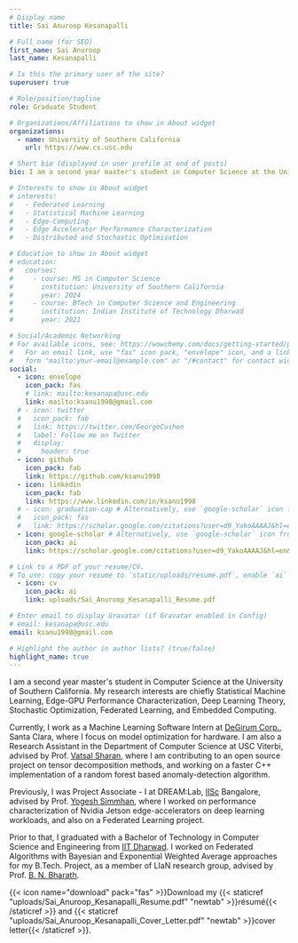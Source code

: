 ```yaml
---
# Display name
title: Sai Anuroop Kesanapalli

# Full name (for SEO)
first_name: Sai Anuroop
last_name: Kesanapalli

# Is this the primary user of the site?
superuser: true

# Role/position/tagline
role: Graduate Student

# Organizations/Affiliations to show in About widget
organizations:
  - name: University of Southern California
    url: https://www.cs.usc.edu

# Short bio (displayed in user profile at end of posts)
bio: I am a second year master's student in Computer Science at the University of Southern California. My research interests are chiefly Statistical Machine Learning, Edge-GPU Performance Characterization, Deep Learning Theory, Stochastic Optimization, Federated Learning, and Embedded Computing.

# Interests to show in About widget
# interests:
#   - Federated Learning
#   - Statistical Machine Learning
#   - Edge-Computing
#   - Edge Accelerator Performance Characterization
#   - Distributed and Stochastic Optimisation

# Education to show in About widget
# education:
#   courses:
#     - course: MS in Computer Science
#       institution: University of Southern California
#       year: 2024
#     - course: BTech in Computer Science and Engineering
#       institution: Indian Institute of Technology Dharwad
#       year: 2021

# Social/Academic Networking
# For available icons, see: https://wowchemy.com/docs/getting-started/page-builder/#icons
#   For an email link, use "fas" icon pack, "envelope" icon, and a link in the
#   form "mailto:your-email@example.com" or "/#contact" for contact widget.
social:
  - icon: envelope
    icon_pack: fas
    # link: mailto:kesanapa@usc.edu
    link: mailto:ksanu1998@gmail.com
  # - icon: twitter
  #   icon_pack: fab
  #   link: https://twitter.com/GeorgeCushen
  #   label: Follow me on Twitter
  #   display:
  #     header: true
  - icon: github
    icon_pack: fab
    link: https://github.com/ksanu1998
  - icon: linkedin
    icon_pack: fab
    link: https://www.linkedin.com/in/ksanu1998
  # - icon: graduation-cap # Alternatively, use `google-scholar` icon from `ai` icon pack
  #   icon_pack: fas
  #   link: https://scholar.google.com/citations?user=d9_YakoAAAAJ&hl=en&oi=ao
  - icon: google-scholar # Alternatively, use `google-scholar` icon from `ai` icon pack
    icon_pack: ai
    link: https://scholar.google.com/citations?user=d9_YakoAAAAJ&hl=en&oi=ao

# Link to a PDF of your resume/CV.
# To use: copy your resume to `static/uploads/resume.pdf`, enable `ai` icons in `params.yaml`, # and uncomment the lines below.
  - icon: cv
    icon_pack: ai
    link: uploads/Sai_Anuroop_Kesanapalli_Resume.pdf

# Enter email to display Gravatar (if Gravatar enabled in Config)
# email: kesanapa@usc.edu
email: ksanu1998@gmail.com

# Highlight the author in author lists? (true/false)
highlight_name: true
---
```


I am a second year master's student in Computer Science at the University of Southern California. My research interests are chiefly Statistical Machine Learning, Edge-GPU Performance Characterization, Deep Learning Theory, Stochastic Optimization, Federated Learning, and Embedded Computing.

Currently, I work as a Machine Learning Software Intern at <a href="https://www.degirum.ai/">DeGirum Corp.</a>, Santa Clara, where I focus on model optimization for hardware. I am also a Research Assistant in the Department of Computer Science at USC Viterbi, advised by Prof. <a href="https://vatsalsharan.github.io/">Vatsal Sharan</a>, where I am contributing to an open source project on tensor decomposition methods, and working on a faster C++ implementation of a random forest based anomaly-detection algorithm.

Previously, I was Project Associate - I at DREAM:Lab, <a href="https://iisc.ac.in/">IISc</a> Bangalore, advised by Prof. <a href="http://cds.iisc.ac.in/faculty/simmhan/">Yogesh Simmhan</a>, where I worked on performance characterization of Nvidia Jetson edge-accelerators on deep learning workloads, and also on a Federated Learning project.

Prior to that, I graduated with a Bachelor of Technology in Computer Science and Engineering from <a href="https://www.iitdh.ac.in">IIT Dharwad</a>. I worked on Federated Algorithms with Bayesian and Exponential Weighted Average approaches for my B.Tech. Project, as a member of LIaN research group, advised by Prof. <a href="https://bnbharath.wordpress.com">B. N. Bharath</a>.


{{< icon name="download" pack="fas" >}}Download my {{< staticref "uploads/Sai_Anuroop_Kesanapalli_Resume.pdf" "newtab" >}}résumé{{< /staticref >}} and {{< staticref "uploads/Sai_Anuroop_Kesanapalli_Cover_Letter.pdf" "newtab" >}}cover letter{{< /staticref >}}.
